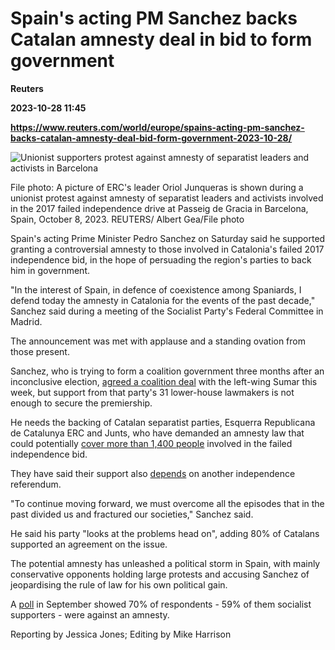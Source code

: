 # Spain's acting PM Sanchez backs Catalan amnesty deal in bid to form government
**Reuters**

**2023-10-28 11:45**

**https://www.reuters.com/world/europe/spains-acting-pm-sanchez-backs-catalan-amnesty-deal-bid-form-government-2023-10-28/**

![Unionist supporters protest against amnesty of separatist leaders and activists in Barcelona](https://www.reuters.com/resizer/nkCqXwG1nFyamgRBfhc5nfHuqzM=/1920x0/filters:quality(80)/cloudfront-us-east-2.images.arcpublishing.com/reuters/462BF7PHFFIQ7M77JJAXWUSDTI.jpg)

File photo: A picture of ERC's leader Oriol Junqueras is shown during a unionist protest against amnesty of separatist leaders and activists involved in the 2017 failed independence drive at Passeig de Gracia in Barcelona, Spain, October 8, 2023. REUTERS/ Albert Gea/File photo

Spain's acting Prime Minister Pedro Sanchez on Saturday said he supported granting a controversial amnesty to those involved in Catalonia's failed 2017 independence bid, in the hope of persuading the region's parties to back him in government.

"In the interest of Spain, in defence of coexistence among Spaniards, I defend today the amnesty in Catalonia for the events of the past decade," Sanchez said during a meeting of the Socialist Party's Federal Committee in Madrid.

The announcement was met with applause and a standing ovation from those present.

Sanchez, who is trying to form a coalition government three months after an inconclusive election, [agreed a coalition deal](https://www.reuters.com/world/europe/spains-socialists-hard-left-sumar-strike-government-coalition-deal-2023-10-24/) with the left-wing Sumar this week, but support from that party's 31 lower-house lawmakers is not enough to secure the premiership.

He needs the backing of Catalan separatist parties, Esquerra Republicana de Catalunya ERC and Junts, who have demanded an amnesty law that could potentially [cover more than 1,400 people](https://www.reuters.com/world/europe/spains-socialists-roll-dice-catalan-amnesty-bid-power-2023-09-29/) involved in the failed independence bid.

They have said their support also [depends](https://www.reuters.com/world/europe/catalonia-seeks-spains-agreement-new-independence-referendum-2022-09-27/) on another independence referendum.

"To continue moving forward, we must overcome all the episodes that in the past divided us and fractured our societies," Sanchez said.

He said his party "looks at the problems head on", adding 80% of Catalans supported an agreement on the issue.

The potential amnesty has unleashed a political storm in Spain, with mainly conservative opponents holding large protests and accusing Sanchez of jeopardising the rule of law for his own political gain.

A [poll](https://www.ondacero.es/programas/mas-de-uno/audios-podcast/entrevistas/jose-juan-toharia-metroscopia-59-votantes-socialistas-estan-ley-amnistia_202309146502b7e24fd7bf000197cab5.html) in September showed 70% of respondents - 59% of them socialist supporters - were against an amnesty.

Reporting by Jessica Jones; Editing by Mike Harrison